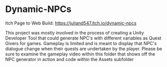 # Dynamic-NPCs

Itch Page to Web Build: https://juliand547.itch.io/dynamic-npcs

This project was mostly involved in the process of creating a Unity Developer Tool that could generate NPC's with different variables as Quest Givers for games. 
Gameplay is limited and is meant to display that NPC's dialogue change when their quests are undertaken by the player.
Please be sure to examine the gameplay video within this folder that shows off the NPC generator in action and code within the Assets subfolder 
